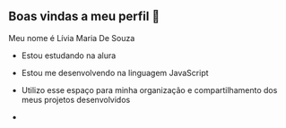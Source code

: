 ## Boas vindas a meu perfil 🖤

Meu nome é Lívia Maria De Souza

- Estou estudando na alura
- Estou me desenvolvendo na linguagem JavaScript
- Utilizo esse espaço para minha organização e compartilhamento dos meus projetos desenvolvidos

- 
